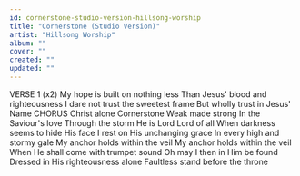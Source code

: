 ```yaml
---
id: cornerstone-studio-version-hillsong-worship
title: "Cornerstone (Studio Version)"
artist: "Hillsong Worship"
album: ""
cover: ""
created: ""
updated: ""
---
```


VERSE 1 (x2)
My hope is built on nothing less
Than Jesus' blood and righteousness
I dare not trust the sweetest frame
But wholly trust in Jesus' Name
CHORUS
Christ alone
Cornerstone
Weak made strong
In the Saviour's love
Through the storm
He is Lord
Lord of all
When darkness seems to hide His face
I rest on His unchanging grace
In every high and stormy gale
My anchor holds within the veil
My anchor holds within the veil
When He shall come with trumpet sound
Oh may I then in Him be found
Dressed in His righteousness alone
Faultless stand before the throne